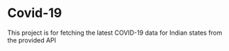 # Covid-19
This project is for fetching the latest COVID-19 data for Indian states from the provided API 
